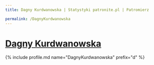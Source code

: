 ```yaml
---
title: Dagny Kurdwanowska | Statystyki patronite.pl | Patromierz

permalink: /DagnyKurdwanowska
---
```


# [Dagny Kurdwanowska](https://patronite.pl/DagnyKurdwanowska)

{% include profile.md name="DagnyKurdwanowska" prefix="d" %}
